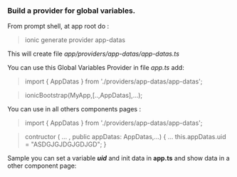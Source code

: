 ### **Build a provider for global variables.**

From prompt shell, at app root do :
 
 > ionic generate provider app-datas
 
This will create file _app/providers/app-datas/app-datas.ts_

You can use this Global Variables Provider in  file _app.ts_ add:

> import { AppDatas } from './providers/app-datas/app-datas';

> ionicBootstrap(MyApp,[..,AppDatas],...);

You can use in all others components pages :

> import { AppDatas } from './providers/app-datas/app-datas';

> contructor ( ... , public appDatas: AppDatas,...) {
  ...
  this.appDatas.uid = "ASDGJGJDGJGDJGD";
  }

Sample you can set a variable **_uid_** and init data in **app.ts** and show data in a other component page:


